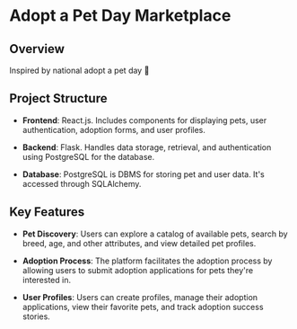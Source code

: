 # Adopt a Pet Day Marketplace

## Overview

Inspired by national adopt a pet day 🐾  

## Project Structure

- **Frontend**: React.js. Includes components for displaying pets, user authentication, adoption forms, and user profiles.

- **Backend**: Flask. Handles data storage, retrieval, and authentication using PostgreSQL for the database.

- **Database**: PostgreSQL is DBMS for storing pet and user data. It's accessed through SQLAlchemy.

## Key Features

- **Pet Discovery**: Users can explore a catalog of available pets, search by breed, age, and other attributes, and view detailed pet profiles.

- **Adoption Process**: The platform facilitates the adoption process by allowing users to submit adoption applications for pets they're interested in.

- **User Profiles**: Users can create profiles, manage their adoption applications, view their favorite pets, and track adoption success stories.

